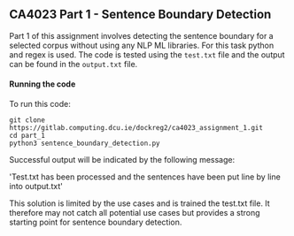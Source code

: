 ## CA4023 Part 1 - Sentence Boundary Detection

Part 1 of this assignment involves detecting the sentence boundary for a selected corpus without using any NLP ML libraries. For this task python and regex is used. The code is tested using the `test.txt` file and the output can be found in the `output.txt` file. 

#### Running the code

To run this code:

```
git clone https://gitlab.computing.dcu.ie/dockreg2/ca4023_assignment_1.git
cd part_1
python3 sentence_boundary_detection.py
```

Successful output will be indicated by the following message:

'Test.txt has been processed and the sentences have been put line by line into output.txt'

This solution is limited by the use cases and is trained the test.txt file. It therefore may not catch all potential use cases but provides a strong starting point for sentence boundary detection.